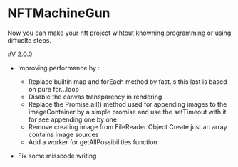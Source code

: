 # NFTMachineGun

Now you can make your nft project wihtout knowning programming or using diffuclte steps.

#V 2.0.0

- Improving performance by :

  - Replace builtin map and forEach method by fast.js this last is based on pure for...loop
  - Disable the canvas transparency in rendering
  - Replace the Promise.all() method used for appending images to the imageContainer by a simple promise and use the setTimeout with it for see appending one by one
  - Remove creating image from FileReader Object Create just an array contains image sources
  - Add a worker for getAllPossibilities function

- Fix some misscode writing
